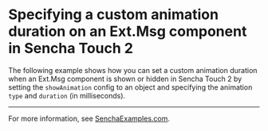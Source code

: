 # Specifying a custom animation duration on an Ext.Msg component in Sencha Touch 2 #

The following example shows how you can set a custom animation duration when an Ext.Msg component is shown or hidden in Sencha Touch 2 by setting the `showAnimation` config to an object and specifying the animation `type` and `duration` (in milliseconds).

---

For more information, see [SenchaExamples.com](http://senchaexamples.com/2012/03/01/specifying-a-custom-animation-duration-on-an-ext-msg-component-in-sencha-touch-2/).
